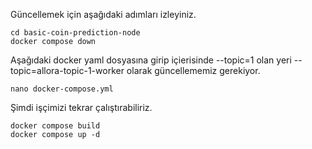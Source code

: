Güncellemek için aşağıdaki adımları izleyiniz.
```console
cd basic-coin-prediction-node
docker compose down
```

Aşağıdaki docker yaml dosyasına girip içierisinde --topic=1 olan yeri --topic=allora-topic-1-worker olarak güncellememiz gerekiyor.
```console
nano docker-compose.yml
```

Şimdi işçimizi tekrar çalıştırabiliriz.
```console
docker compose build
docker compose up -d
```
